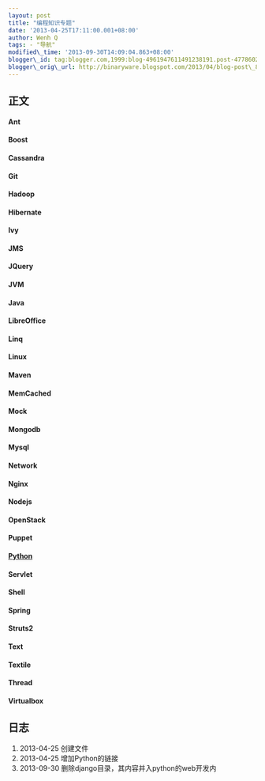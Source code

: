 ```yaml
--- 
layout: post 
title: "编程知识专题" 
date: '2013-04-25T17:11:00.001+08:00' 
author: Wenh Q
tags: - "导航"
modified\_time: '2013-09-30T14:09:04.863+08:00' 
blogger\_id: tag:blogger.com,1999:blog-4961947611491238191.post-4778602375137183269
blogger\_orig\_url: http://binaryware.blogspot.com/2013/04/blog-post\_862.html
---
```


正文
----

#### Ant

#### Boost

#### Cassandra

#### Git

#### Hadoop

#### Hibernate

#### Ivy

#### JMS

#### JQuery

#### JVM

#### Java

#### LibreOffice

#### Linq

#### Linux

#### Maven

#### MemCached

#### Mock

#### Mongodb

#### Mysql

#### Network

#### Nginx

#### Nodejs

#### OpenStack

#### Puppet

#### [Python](http://binaryware.blogspot.com/2013/04/python.html)

#### Servlet

#### Shell

#### Spring

#### Struts2

#### Text

#### Textile

#### Thread

#### Virtualbox

<div>

日志
----

1.  2013-04-25 创建文件
2.  2013-04-25 增加Python的链接
3.  2013-09-30 删除django目录，其内容并入python的web开发内

</div>
